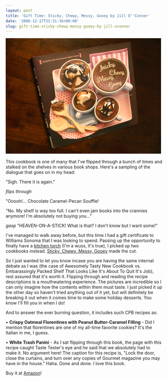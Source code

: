 ```yaml
---
layout: post
title: 'Gift Time: Sticky, Chewy, Messy, Gooey by Jill O''Conner'
date: '2008-12-17T22:31:36+00:00'
slug: gift-time-sticky-chewy-messy-gooey-by-jill-oconner
---
```

<img src='/images/uploads/2008/12/sticky_chewy.jpg' alt='Sticky, Chewy, Messy, Gooey' class="yellowborder" />

This cookbook is one of many that I've flipped through a bunch of times and stalked on the shelves in various book shops. Here's a sampling of the dialogue that goes on in my head:

"Sigh. There it is again." 

*flips through* 

"Ooooh!... Chocolate Caramel-Pecan Souffle!

"No. My shelf is way too full. I can't even jam books into the crannies anymore! I'm absolutely not buying you..."

*gasp* "HEAVEN-ON-A-STICK! What is that? I don't know but I want some!"

I've managed to walk away before, but this time I had a gift certificate to Williams Sonoma that I was looking to spend. Passing up the opportunity to finally have a <a href="http://www.williams-sonoma.com/products/9561838/index.cfm">kitchen torch</a> (I'm a wuss, it's true), I picked up two cookbooks instead. <a href="http://www.amazon.com/Sticky-Chewy-Messy-Gooey-Desserts/dp/081185566X/ref=pd_bbs_sr_1?ie=UTF8&s=books&qid=1229606514&sr=8-1">Sticky, Chewy, Messy, Gooey</a> made the cut.

So I just wanted to let you know incase you are having the same internal debate as I was (the case of Awesomely Tasty New Cookbook vs. Embarassingly Packed Shelf That Looks Like It's About To Quit It's Job), rest assured that it's worth it. Flipping through and reading the recipe descriptions is a mouthwatering experience. The pictures are incredible so I can only imagine how the contents within them must taste. I just picked it up the other day so haven't tried anything out of it yet, but will definitely be breaking it out when it comes time to make some holiday desserts. You know I'll fill you in when I do!

And to answer the ever burning question, it includes such CPB recipes as: 

&#8226; <strong>Crispy Oatmeal Florentines with Peanut Butter-Caramel Filling</strong> - Did I mention that florentines are one of my all-time favorite cookies? It's the Italian in me, I guess.

&#8226; <strong>White Trash Panini</strong> - As I sat flipping through this book, the page with this recipe caught Taste Tester's eye and he said that we absolutely had to make it. No argument here! The caption for this recipe is, "Lock the door, close the curtains, and turn over any copies of Gourmet magazine you may have in the house." Haha. Done and done. I love this book.

Buy it at <a href="http://www.amazon.com/Sticky-Chewy-Messy-Gooey-Desserts/dp/081185566X/ref=pd_bbs_sr_1?ie=UTF8&s=books&qid=1229606514&sr=8-1">Amazon</a>!
